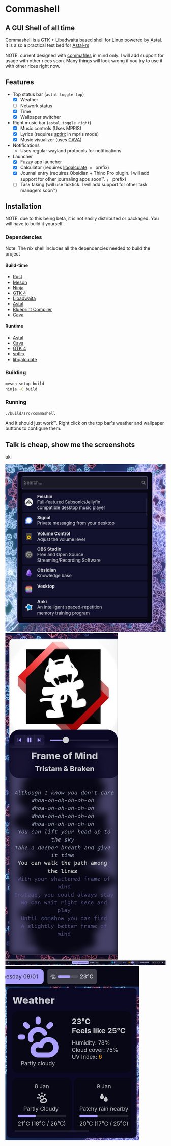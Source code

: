 # Commashell

## A GUI Shell of all time

Commashell is a GTK + Libadwaita based shell for Linux powered by [Astal](https://aylur.github.io/astal/).
It is also a practical test bed for [Astal-rs](https://github.com/Suya1671/astal-rs)

NOTE: current designed with [commafiles](https://github.com/Suya1671/commafiles) in mind only.
I will add support for usage with other rices soon. Many things will look wrong if you try to use it with other rices right now.

## Features

- Top status bar (`astal toggle top`)
  - [x] Weather
  - [ ] Network status
  - [x] Time
  - [x] Wallpaper switcher
- Right music bar (`astal toggle right`)
  - [x] Music controls (Uses MPRIS)
  - [x] Lyrics (requires [sptlrx](https://github.com/raitonoberu/sptlrx) in mpris mode)
  - [x] Music visualizer (uses [CAVA](https://github.com/karlstav/cava))
- Notifications
  - Uses regular wayland protocols for notifications
- Launcher
  - [x] Fuzzy app launcher
  - [x] Calculator (requires [libqalculate](https://qalculate.github.io/). `= ` prefix)
  - [x] Journal entry (requires Obsidian + Thino Pro plugin. I will add support for other journaling apps soon™. `; ` prefix)
  - [ ] Task taking (will use ticktick. I will add support for other task managers soon™)

## Installation
NOTE: due to this being beta, it is not easily distributed or packaged. You will have to build it yourself.

### Dependencies
Note: The nix shell includes all the dependencies needed to build the project

#### Build-time
- [Rust](https://rust-lang.org)
- [Meson](https://mesonbuild.com)
- [Ninja](https://ninja-build.org)
- [GTK 4](https://gtk.org)
- [Libadwaita](https://gitlab.gnome.org/GNOME/libadwaita)
- [Astal](https://aylur.github.io/astal/)
- [Blueprint Compiler](https://jwestman.pages.gitlab.gnome.org/blueprint-compiler)
- [Cava](https://github.com/karlstav/cava)

#### Runtime
- [Astal](https://aylur.github.io/astal/)
- [Cava](https://github.com/karlstav/cava)
- [GTK 4](https://gtk.org)
- [sptlrx](https://github.com/raitonoberu/sptlrx)
- [libqalculate](https://qalculate.github.io/)

### Building
```sh
meson setup build
ninja -C build
```

### Running
```sh
./build/src/commashell
```

And it should just work™.
Right click on the top bar's weather and wallpaper buttons to configure them.

## Talk is cheap, show me the screenshots
oki

![The App Launcher](./data/screenshots/launcher.png)
![Music bar](./data/screenshots/music.png)
![Top bar](./data/screenshots/top-bar.png)
![Weather display](./data/screenshots/weather.png)
